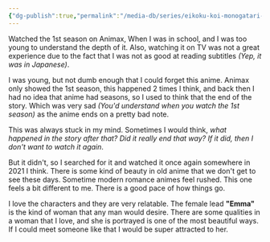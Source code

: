```yaml
---
{"dg-publish":true,"permalink":"/media-db/series/eikoku-koi-monogatari-emma-2005/","title":"Eikoku Koi Monogatari Emma","tags":["mediaDB/tv/series"],"noteIcon":"1"}
---
```


Watched the 1st season on Animax, When I was in school, and I was too young to understand the depth of it. Also, watching it on TV was not a great experience due to the fact that I was not as good at reading subtitles *(Yep, it was in Japanese)*.

I was young, but not dumb enough that I could forget this anime. Animax only showed the 1st season, this happened 2 times I think, and back then I had no idea that anime had seasons, so I used to think that the end of the story. Which was very sad *(You'd understand when you watch the 1st season)* as the anime ends on a pretty bad note.

This was always stuck in my mind. Sometimes I would think, *what happened in the story after that? Did it really end that way? If it did, then I don't want to watch it again*.

But it didn't, so I searched for it and watched it once again somewhere in 2021 I think. There is some kind of beauty in old anime that we don't get to see these days. Sometime modern romance animes feel rushed. This one feels a bit different to me. There is a good pace of how things go.

I love the characters and they are very relatable. The female lead **"Emma"** is the kind of woman that any man would desire. There are some qualities in a woman that I love, and she is portrayed is one of the most beautiful ways. If I could meet someone like that I would be super attracted to her.